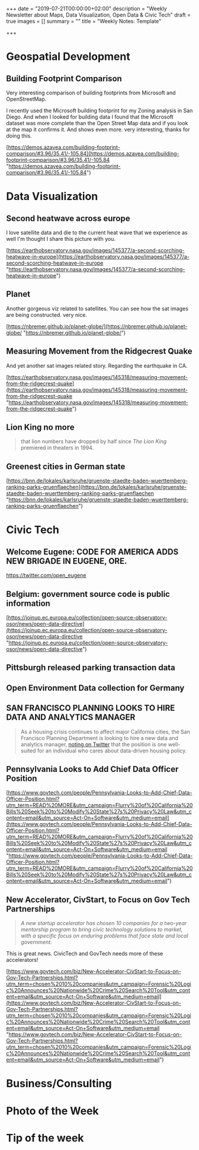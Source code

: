 +++
date = "2019-07-21T00:00:00+02:00"
description = "Weekly Newsletter about Maps, Data Visualization, Open Data & Civic Tech"
draft = true
images = []
summary = ""
title = "Weekly Notes: Template"

+++
# Geospatial Development

## Building Footprint Comparison

Very interesting comparison of building footprints from Microsoft and OpenStreetMap.

I recently used the Microsoft building footprint for my Zoning analysis in San Diego. And when I looked for building data I found that the Microsoft dataset was more complete than the Open Street Map data and if you look at the map it confirms it. And shows even more. very interesting, thanks for doing this.

[https://demos.azavea.com/building-footprint-comparison/#3.96/35.41/-105.84](https://demos.azavea.com/building-footprint-comparison/#3.96/35.41/-105.84 "https://demos.azavea.com/building-footprint-comparison/#3.96/35.41/-105.84")

# Data Visualization

## Second heatwave across europe

I love satellite data and die to the current heat wave that we experience as well I'm thought I share this picture with you.

[https://earthobservatory.nasa.gov/images/145377/a-second-scorching-heatwave-in-europe](https://earthobservatory.nasa.gov/images/145377/a-second-scorching-heatwave-in-europe "https://earthobservatory.nasa.gov/images/145377/a-second-scorching-heatwave-in-europe")

## Planet

Another gorgeous viz related to satellites. You can see how the sat images are being constructed. very nice.

[https://nbremer.github.io/planet-globe/](https://nbremer.github.io/planet-globe/ "https://nbremer.github.io/planet-globe/")

## Measuring Movement from the Ridgecrest Quake

And yet another sat images related story. Regarding the earthquake in CA.

[https://earthobservatory.nasa.gov/images/145318/measuring-movement-from-the-ridgecrest-quake](https://earthobservatory.nasa.gov/images/145318/measuring-movement-from-the-ridgecrest-quake "https://earthobservatory.nasa.gov/images/145318/measuring-movement-from-the-ridgecrest-quake")

## Lion King no more

> that lion numbers have dropped by half since _The Lion King_ premiered in theaters in 1994.

## Greenest cities in German state

[https://bnn.de/lokales/karlsruhe/gruenste-staedte-baden-wuerttemberg-ranking-parks-gruenflaechen](https://bnn.de/lokales/karlsruhe/gruenste-staedte-baden-wuerttemberg-ranking-parks-gruenflaechen "https://bnn.de/lokales/karlsruhe/gruenste-staedte-baden-wuerttemberg-ranking-parks-gruenflaechen")

# Civic Tech

## Welcome Eugene: CODE FOR AMERICA ADDS NEW BRIGADE IN EUGENE, ORE.

https://twitter.com/open_eugene

## **Belgium: government source code is public information**

[https://joinup.ec.europa.eu/collection/open-source-observatory-osor/news/open-data-directive](https://joinup.ec.europa.eu/collection/open-source-observatory-osor/news/open-data-directive "https://joinup.ec.europa.eu/collection/open-source-observatory-osor/news/open-data-directive")

## Pittsburgh released parking transaction data

## Open Environment Data collection for Germany

## SAN FRANCISCO PLANNING LOOKS TO HIRE DATA AND ANALYTICS MANAGER

> As a housing crisis continues to affect major California cities, the San Francisco Planning Department is looking to hire a new data and analytics manager, [noting on Twitter](https://twitter.com/DataSF/status/1151153459069980672) that the position is one well-suited for an individual who cares about data-driven housing policy.

## Pennsylvania Looks to Add Chief Data Officer Position

[https://www.govtech.com/people/Pennsylvania-Looks-to-Add-Chief-Data-Officer-Position.html?utm_term=READ%20MORE&utm_campaign=Flurry%20of%20California%20Bills%20Seek%20to%20Modify%20State%27s%20Privacy%20Law&utm_content=email&utm_source=Act-On+Software&utm_medium=email](https://www.govtech.com/people/Pennsylvania-Looks-to-Add-Chief-Data-Officer-Position.html?utm_term=READ%20MORE&utm_campaign=Flurry%20of%20California%20Bills%20Seek%20to%20Modify%20State%27s%20Privacy%20Law&utm_content=email&utm_source=Act-On+Software&utm_medium=email "https://www.govtech.com/people/Pennsylvania-Looks-to-Add-Chief-Data-Officer-Position.html?utm_term=READ%20MORE&utm_campaign=Flurry%20of%20California%20Bills%20Seek%20to%20Modify%20State%27s%20Privacy%20Law&utm_content=email&utm_source=Act-On+Software&utm_medium=email")

## New Accelerator, CivStart, to Focus on Gov Tech Partnerships

> _A new startup accelerator has chosen 10 companies for a two-year mentorship program to bring civic technology solutions to market, with a specific focus on enduring problems that face state and local government._

This is great news. CivicTech and GovTech needs more of these accelerators! 

[https://www.govtech.com/biz/New-Accelerator-CivStart-to-Focus-on-Gov-Tech-Partnerships.html?utm_term=chosen%2010%20companies&utm_campaign=Forensic%20Logic%20Announces%20Nationwide%20Crime%20Search%20Tool&utm_content=email&utm_source=Act-On+Software&utm_medium=email](https://www.govtech.com/biz/New-Accelerator-CivStart-to-Focus-on-Gov-Tech-Partnerships.html?utm_term=chosen%2010%20companies&utm_campaign=Forensic%20Logic%20Announces%20Nationwide%20Crime%20Search%20Tool&utm_content=email&utm_source=Act-On+Software&utm_medium=email "https://www.govtech.com/biz/New-Accelerator-CivStart-to-Focus-on-Gov-Tech-Partnerships.html?utm_term=chosen%2010%20companies&utm_campaign=Forensic%20Logic%20Announces%20Nationwide%20Crime%20Search%20Tool&utm_content=email&utm_source=Act-On+Software&utm_medium=email")

# Business/Consulting

# Photo of the Week

# Tip of the week

<div class="rm-area-end-of-content"></div>